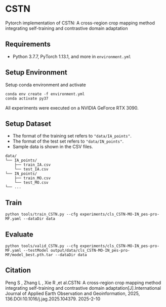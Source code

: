 	
# CSTN

Pytorch implementation of CSTN: A cross-region crop mapping method integrating self-training and contrastive domain adaptation
## Requirements
* Python 3.7.7, PyTorch 1.13.1, and more in `environment.yml`

## Setup Environment
Setup conda environment and activate

```
conda env create -f environment.yml
conda activate py37
```
All experiments were executed on a NVIDIA GeForce RTX 3090.

## Setup Dataset
* The format of the training set refers to `"data/IA_points"`.
* The format of the test set refers to `"data/IN_points"`.
* Sample data is shown in the CSV files.
```
data/
└── IA_points/
    ├── train_IA.csv
    └── test_IA.csv
└── IN_points/
    ├── train_MO.csv
    └── test_MO.csv
└── ...
```


## Train
```
python tools/train_CSTN.py --cfg experiments/cls_CSTN-MO-IN_pes-pro-MF.yaml --dataDir data
```

## Evaluate
```
python tools/valid_CSTN.py --cfg experiments/cls_CSTN-MO-IN_pes-pro-MF.yaml --testModel output/data/cls_CSTN-MO-IN_pes-pro-MF/model_best.pth.tar --dataDir data
```


## Citation
Peng S , Zhang L , Xie R ,et al.CSTN: A cross-region crop mapping method integrating self-training and contrastive domain adaptation[J].International Journal of Applied Earth Observation and Geoinformation, 2025, 136.DOI:10.1016/j.jag.2025.104379. 2025-2-10
